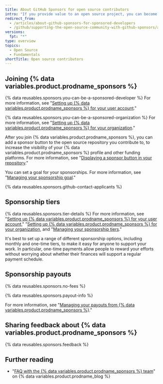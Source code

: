 ```yaml
---
title: About GitHub Sponsors for open source contributors
intro: "If you provide value to an open source project, you can become a sponsored contributor to receive payments for your work."
redirect_from:
  - /articles/about-github-sponsors-for-sponsored-developers
  - /github/supporting-the-open-source-community-with-github-sponsors/about-github-sponsors-for-sponsored-developers
versions:
  fpt: "*"
type: overview
topics:
  - Open Source
  - Fundamentals
shortTitle: Open source contributors
---
```


## Joining {% data variables.product.prodname_sponsors %}

{% data reusables.sponsors.you-can-be-a-sponsored-developer %} For more information, see "[Setting up {% data variables.product.prodname_sponsors %} for your user account](/sponsors/receiving-sponsorships-through-github-sponsors/setting-up-github-sponsors-for-your-user-account)."

{% data reusables.sponsors.you-can-be-a-sponsored-organization %} For more information, see "[Setting up {% data variables.product.prodname_sponsors %} for your organization](/sponsors/receiving-sponsorships-through-github-sponsors/setting-up-github-sponsors-for-your-organization)."

After you join {% data variables.product.prodname_sponsors %}, you can add a sponsor button to the open source repository you contribute to, to increase the visibility of your {% data variables.product.prodname_sponsors %} profile and other funding platforms. For more information, see "[Displaying a sponsor button in your repository](/articles/displaying-a-sponsor-button-in-your-repository)."

You can set a goal for your sponsorships. For more information, see "[Managing your sponsorship goal](/sponsors/receiving-sponsorships-through-github-sponsors/managing-your-sponsorship-goal)."

{% data reusables.sponsors.github-contact-applicants %}

## Sponsorship tiers

{% data reusables.sponsors.tier-details %} For more information, see "[Setting up {% data variables.product.prodname_sponsors %} for your user account](/sponsors/receiving-sponsorships-through-github-sponsors/setting-up-github-sponsors-for-your-user-account)," "[Setting up {% data variables.product.prodname_sponsors %} for your organization](/sponsors/receiving-sponsorships-through-github-sponsors/setting-up-github-sponsors-for-your-organization), and "[Managing your sponsorship tiers](/sponsors/receiving-sponsorships-through-github-sponsors/managing-your-sponsorship-tiers)."

It's best to set up a range of different sponsorship options, including monthly and one-time tiers, to make it easy for anyone to support your work. In particular, one-time payments allow people to reward your efforts without worrying about whether their finances will support a regular payment schedule.

## Sponsorship payouts

{% data reusables.sponsors.no-fees %}

{% data reusables.sponsors.payout-info %}

For more information, see "[Managing your payouts from {% data variables.product.prodname_sponsors %}](/sponsors/receiving-sponsorships-through-github-sponsors/managing-your-payouts-from-github-sponsors)."

## Sharing feedback about {% data variables.product.prodname_sponsors %}

{% data reusables.sponsors.feedback %}

## Further reading

- "[FAQ with the {% data variables.product.prodname_sponsors %} team](https://github.blog/2019-06-12-faq-with-the-github-sponsors-team/)" on {% data variables.product.prodname_blog %}
